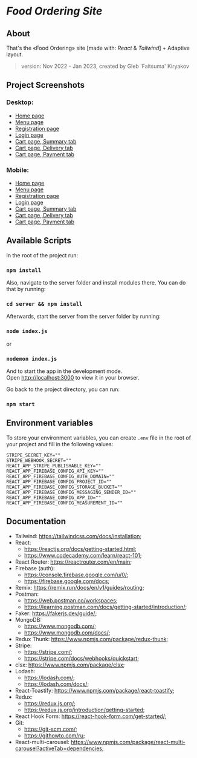 # **_Food Ordering Site_**

## About

That's the «Food Ordering» site [made with: _React_ & _Tailwind_] + Adaptive layout.
​
> version: Nov 2022 - Jan 2023, created by Gleb 'Faitsuma' Kiryakov

## Project Screenshots

### Desktop:
* [Home page](https://user-images.githubusercontent.com/63464635/213671794-1c54136d-6b9a-4ea3-b844-76059744d335.png)
* [Menu page](https://user-images.githubusercontent.com/63464635/213671788-09cf80d3-ecf3-43d6-b2a5-29e1a49699b4.png)
* [Registration page](https://user-images.githubusercontent.com/63464635/213671773-dec3ef3d-9f65-460b-8316-d9e8612496e1.png)
* [Login page](https://user-images.githubusercontent.com/63464635/213674003-4db2ea9f-86f0-4ece-9970-c689a1868138.png)
* [Cart page, Summary tab](https://user-images.githubusercontent.com/63464635/213671784-d4aebbff-3546-4b09-ba0e-68f532cce405.png)
* [Cart page, Delivery tab](https://user-images.githubusercontent.com/63464635/213671782-1457876c-216f-4c3c-b752-ed19cdb4c184.png)
* [Cart page, Payment tab](https://user-images.githubusercontent.com/63464635/213671777-6861d1f2-db83-4f15-a6b3-09807290f43a.png)

### Mobile:
* [Home page](https://user-images.githubusercontent.com/63464635/213671792-88440342-e470-4b7a-8e44-a93e0c6d480c.png)
* [Menu page](https://user-images.githubusercontent.com/63464635/213671786-d82fbafb-4519-4219-a26f-da2b127146fa.png)
* [Registration page](https://user-images.githubusercontent.com/63464635/213671768-60c4fa91-7c0e-4683-9b17-1e5739938b0f.png)
* [Login page](https://user-images.githubusercontent.com/63464635/213674000-a29bda40-5b16-4842-95fa-c842ddc4021b.png)
* [Cart page, Summary tab](https://user-images.githubusercontent.com/63464635/213671783-d2c0755c-493f-4a69-8919-538d5fcaf33f.png)
* [Cart page, Delivery tab](https://user-images.githubusercontent.com/63464635/213671781-3ad61e47-a62e-4ca3-af62-40f483bf5fcb.png)
* [Cart page, Payment tab](https://user-images.githubusercontent.com/63464635/213671774-6441c30f-db60-48f0-87b6-a2da0ea5e800.png)

## Available Scripts

In the root of the project run:

### `npm install`

Also, navigate to the server folder and install modules there. You can do that by running:

### `cd server && npm install`

Afterwards, start the server from the server folder by running:

### `node index.js`

or 

### `nodemon index.js`

And to start the app in the development mode.\
Open [http://localhost:3000](http://localhost:3000) to view it in your browser.

Go back to the project directory, you can run:

### `npm start`

## Environment variables

To store your environment variables, you can create `.env` file in the root of your project and fill in the following values:
```
STRIPE_SECRET_KEY=""
STRIPE_WEBHOOK_SECRET=""
REACT_APP_STRIPE_PUBLISHABLE_KEY=""
REACT_APP_FIREBASE_CONFIG_API_KEY=""
REACT_APP_FIREBASE_CONFIG_AUTH_DOMAIN=""
REACT_APP_FIREBASE_CONFIG_PROJECT_ID=""
REACT_APP_FIREBASE_CONFIG_STORAGE_BUCKET=""
REACT_APP_FIREBASE_CONFIG_MESSAGING_SENDER_ID=""
REACT_APP_FIREBASE_CONFIG_APP_ID=""
REACT_APP_FIREBASE_CONFIG_MEASUREMENT_ID=""
```

## Documentation
* Tailwind: https://tailwindcss.com/docs/installation;
* React: 
    * https://reactjs.org/docs/getting-started.html;
    * https://www.codecademy.com/learn/react-101;
* React Router: https://reactrouter.com/en/main;
* Firebase (auth): 
    * https://console.firebase.google.com/u/0/;
    * https://firebase.google.com/docs;
* Remix: https://remix.run/docs/en/v1/guides/routing;
* Postman: 
    * https://web.postman.co/workspaces;
    * https://learning.postman.com/docs/getting-started/introduction/;
* Faker: https://fakerjs.dev/guide/;
* MongoDB: 
    * https://www.mongodb.com/;
    * https://www.mongodb.com/docs/;
* Redux Thunk: https://www.npmjs.com/package/redux-thunk;
* Stripe: 
    * https://stripe.com/;
    * https://stripe.com/docs/webhooks/quickstart;
* clsx: https://www.npmjs.com/package/clsx;
* Lodash: 
    * https://lodash.com/;
    * https://lodash.com/docs/;
* React-Toastify: https://www.npmjs.com/package/react-toastify;
* Redux:
    * https://redux.js.org/;
    * https://redux.js.org/introduction/getting-started;
* React Hook Form: https://react-hook-form.com/get-started/;
* Git: 
    * https://git-scm.com/;
    * https://githowto.com/ru;
* React-multi-carousel: https://www.npmjs.com/package/react-multi-carousel?activeTab=dependencies;
